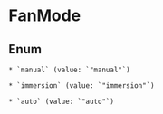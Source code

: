
# FanMode

## Enum


    * `manual` (value: `"manual"`)

    * `immersion` (value: `"immersion"`)

    * `auto` (value: `"auto"`)



